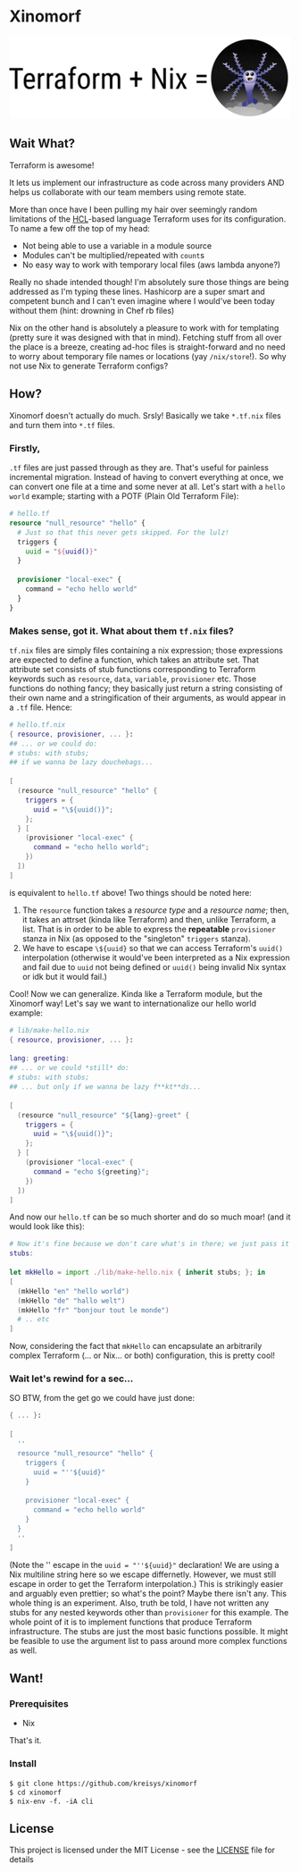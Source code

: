# Xinomorf

![Xinomorf](misc/xinomorf.png)

## Wait What?

Terraform is awesome!

It lets us implement our infrastructure as code across many providers AND helps us collaborate with our team members using remote state.

More than once have I been pulling my hair over seemingly random limitations of the [HCL](https://github.com/hashicorp/hcl)-based language Terraform uses for its configuration. To name a few off the top of my head:
- Not being able to use a variable in a module source
- Modules can't be multiplied/repeated with `count`s
- No easy way to work with temporary local files (aws lambda anyone?)

Really no shade intended though! I'm absolutely sure those things are being addressed as I'm typing these lines.
Hashicorp are a super smart and competent bunch and I can't even imagine where I would've been today without them (hint: drowning in Chef rb files)

Nix on the other hand is absolutely a pleasure to work with for templating (pretty sure it was designed with that in mind). Fetching stuff from all over the place is a breeze, creating ad-hoc files is straight-forward and no need to worry about temporary file names or locations (yay `/nix/store`!). So why not use Nix to generate Terraform configs?

## How?

Xinomorf doesn't actually do much. Srsly!
Basically we take `*.tf.nix` files and turn them into `*.tf` files.

### Firstly,

`.tf` files are just passed through as they are. That's useful for painless incremental migration. Instead of having to convert everything at once, we can convert one file at a time and some never at all. Let's start with a `hello world` example; starting with a POTF (Plain Old Terraform File):

```terraform
# hello.tf
resource "null_resource" "hello" {
  # Just so that this never gets skipped. For the lulz!
  triggers {
    uuid = "${uuid()}"
  }

  provisioner "local-exec" {
    command = "echo hello world"
  }
}
```

### Makes sense, got it. What about them `tf.nix` files?

`tf.nix` files are simply files containing a nix expression; those expressions are expected to define a function, which takes an attribute set. That attribute set consists of stub functions corresponding to Terraform keywords such as `resource`, `data`, `variable`, `provisioner` etc. Those functions do nothing fancy; they basically just return a string consisting of their own name and a stringification of their arguments, as would appear in a `.tf` file. Hence:

```nix
# hello.tf.nix
{ resource, provisioner, ... }:
## ... or we could do:
# stubs: with stubs;
## if we wanna be lazy douchebags...

[
  (resource "null_resource" "hello" {
    triggers = {
      uuid = "\${uuid()}";
    };
  } [
    (provisioner "local-exec" {
      command = "echo hello world";
    })
  ])
]
```

is equivalent to `hello.tf` above! Two things should be noted here:

1. The `resource` function takes a *resource type* and a *resource name*; then, it takes an attrset (kinda like Terraform) and then, unlike Terraform, a list. That is in order to be able to express the **repeatable** `provisioner` stanza in Nix (as opposed to the "singleton" `triggers` stanza).
2. We have to escape `\${uuid}` so that we can access Terraform's `uuid()` interpolation (otherwise it would've been interpreted as a Nix expression and fail due to `uuid` not being defined or `uuid()` being invalid Nix syntax or idk but it would fail.)

Cool! Now we can generalize. Kinda like a Terraform module, but the Xinomorf way!
Let's say we want to internationalize our hello world example:

```nix
# lib/make-hello.nix
{ resource, provisioner, ... }:

lang: greeting:
## ... or we could *still* do:
# stubs: with stubs;
## ... but only if we wanna be lazy f**kt**ds...

[
  (resource "null_resource" "${lang}-greet" {
    triggers = {
      uuid = "\${uuid()}";
    };
  } [
    (provisioner "local-exec" {
      command = "echo ${greeting}";
    })
  ])
]
```

And now our `hello.tf` can be so much shorter and do so much moar! (and it would look like this):
```nix
# Now it's fine because we don't care what's in there; we just pass it along!
stubs:

let mkHello = import ./lib/make-hello.nix { inherit stubs; }; in
[
  (mkHello "en" "hello world")
  (mkHello "de" "hallo welt")
  (mkHello "fr" "bonjour tout le monde")
  # .. etc
]
```

Now, considering the fact that `mkHello` can encapsulate an arbitrarily complex Terraform (... or Nix... or both) configuration, this is pretty cool!


### Wait let's rewind for a sec...

SO BTW, from the get go we could have just done:

```nix
{ ... }:

[
  ''
  resource "null_resource" "hello" {
    triggers {
      uuid = "''${uuid}"
    }

    provisioner "local-exec" {
      command = "echo hello world"
    }
  }
  ''
]
```

(Note the '' escape in the `uuid = "''${uuid}"` declaration! We are using a Nix multiline string here so we escape differnetly. However, we must still escape in order to get the Terraform interpolation.)
This is strikingly easier and arguably even prettier; so what's the point? Maybe there isn't any. This whole thing is an experiment. Also, truth be told, I have not written any stubs for any nested keywords other than `provisioner` for this example. The whole point of it is to implement functions that produce Terraform infrastructure. The stubs are just the most basic functions possible. It might be feasible to use the argument list to pass around more complex functions as well.

## Want!

### Prerequisites

- Nix

That's it.

### Install

```
$ git clone https://github.com/kreisys/xinomorf
$ cd xinomorf
$ nix-env -f. -iA cli
```

## License

This project is licensed under the MIT License - see the [LICENSE](LICENSE) file for details
